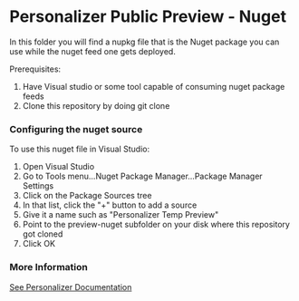 # Personalizer Public Preview - Nuget

In this folder you will find a nupkg file that is the Nuget package you can use while the nuget feed one gets deployed.

Prerequisites:
1. Have Visual studio or some tool capable of consuming nuget package feeds
1. Clone this repository by doing git clone


### Configuring the nuget source
To use this nuget file in Visual Studio:

1. Open Visual Studio
2. Go to Tools menu...Nuget Package Manager...Package Manager Settings
3. Click on the Package Sources tree
4. In that list, click the "+" button to add a source
5. Give it a name such as "Personalizer Temp Preview"
6. Point to the preview-nuget subfolder on your disk where this repository got cloned
7. Click OK

### More Information
[See Personalizer Documentation](https://docs.microsoft.com/en-us/azure/cognitive-services/personalizer/)
